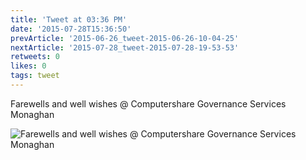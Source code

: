 ```yaml
---
title: 'Tweet at 03:36 PM'
date: '2015-07-28T15:36:50'
prevArticle: '2015-06-26_tweet-2015-06-26-10-04-25'
nextArticle: '2015-07-28_tweet-2015-07-28-19-53-53'
retweets: 0
likes: 0
tags: tweet
---
```

Farewells and well wishes @ Computershare Governance Services Monaghan

![Farewells and well wishes @ Computershare Governance Services Monaghan](/images/insta_13.jpg "Farewells and well wishes @ Computershare Governance Services Monaghan")